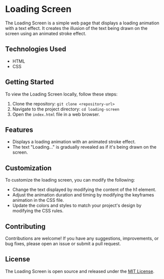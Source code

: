 # Loading Screen

The Loading Screen is a simple web page that displays a loading animation with a text effect. It creates the illusion of the text being drawn on the screen using an animated stroke effect.

## Technologies Used

- HTML
- CSS

## Getting Started

To view the Loading Screen locally, follow these steps:

1. Clone the repository: `git clone <repository-url>`
2. Navigate to the project directory: `cd loading-screen`
3. Open the `index.html` file in a web browser.

## Features

- Displays a loading animation with an animated stroke effect.
- The text "Loading..." is gradually revealed as if it's being drawn on the screen.


## Customization

To customize the loading screen, you can modify the following:

- Change the text displayed by modifying the content of the h1 element.
- Adjust the animation duration and timing by modifying the keyframes animation in the CSS file.
- Update the colors and styles to match your project's design by modifying the CSS rules.

## Contributing

Contributions are welcome! If you have any suggestions, improvements, or bug fixes, please open an issue or submit a pull request.

## License

The Loading Screen is open source and released under the [MIT License](https://opensource.org/licenses/MIT).


